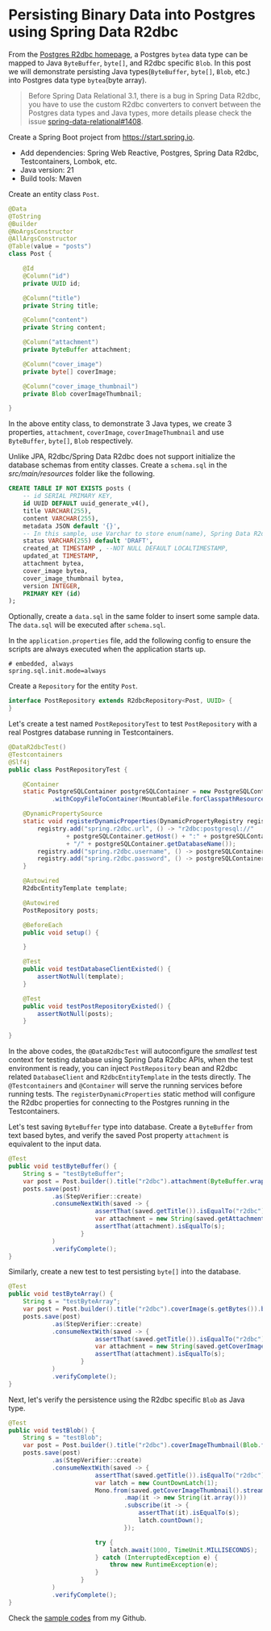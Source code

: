 # Persisting Binary Data into Postgres using Spring Data R2dbc

From the [Postgres R2dbc homepage](https://github.com/pgjdbc/r2dbc-postgresql), a Postgres `bytea` data type can be mapped to Java `ByteBuffer`, `byte[]`, and R2dbc specific `Blob`.  In this post we will demonstrate persisting Java types(`ByteBuffer`, `byte[]`, `Blob`, etc.) into Postgres data type `bytea`(byte array).

> Before Spring Data Relational 3.1, there is a bug in Spring Data R2dbc, you have to use the custom R2dbc converters to convert between the Postgres data types and Java types, more details please check the issue [spring-data-relational#1408](https://github.com/spring-projects/spring-data-relational/issues/1408).

Create a Spring Boot project from https://start.spring.io. 
* Add dependencies: Spring Web Reactive, Postgres, Spring Data R2dbc, Testcontainers, Lombok, etc.
* Java version: 21
* Build tools: Maven 

Create an entity class `Post`.

```java
@Data
@ToString
@Builder
@NoArgsConstructor
@AllArgsConstructor
@Table(value = "posts")
class Post {

    @Id
    @Column("id")
    private UUID id;

    @Column("title")
    private String title;

    @Column("content")
    private String content;

    @Column("attachment")
    private ByteBuffer attachment;

    @Column("cover_image")
    private byte[] coverImage;

    @Column("cover_image_thumbnail")
    private Blob coverImageThumbnail;

}
```

In the above entity class, to demonstrate 3 Java types, we create 3 properties, `attachment`, `coverImage`, `coverImageThumbnail` and use `ByteBuffer`, `byte[]`, `Blob` respectively.

Unlike JPA, R2dbc/Spring Data R2dbc does not support initialize the database schemas from entity classes.  Create a `schema.sql` in the *src/main/resources* folder like the following.

```sql
CREATE TABLE IF NOT EXISTS posts (
    -- id SERIAL PRIMARY KEY,
    id UUID DEFAULT uuid_generate_v4(),
    title VARCHAR(255),
    content VARCHAR(255),
    metadata JSON default '{}',
    -- In this sample, use Varchar to store enum(name), Spring Data R2dbc can convert Java Enum to pg VARCHAR, and reverse.
    status VARCHAR(255) default 'DRAFT',
    created_at TIMESTAMP , --NOT NULL DEFAULT LOCALTIMESTAMP,
    updated_at TIMESTAMP,
    attachment bytea,
    cover_image bytea,
    cover_image_thumbnail bytea,
    version INTEGER,
    PRIMARY KEY (id)
);
```

Optionally, create a `data.sql` in the same folder to insert some sample data. The `data.sql` will be executed after `schema.sql`.

In the `application.properties` file, add the following config to ensure the scripts are always executed when the application starts up.

```properties
# embedded, always
spring.sql.init.mode=always 
```

Create a `Repository` for the entity `Post`.

```java
interface PostRepository extends R2dbcRepository<Post, UUID> {
}
```

Let's create a test named `PostRepositoryTest` to test `PostRepository` with a real Postgres database running in Testcontainers.

```java
@DataR2dbcTest()
@Testcontainers
@Slf4j
public class PostRepositoryTest {

    @Container
    static PostgreSQLContainer postgreSQLContainer = new PostgreSQLContainer<>("postgres:12")
            .withCopyFileToContainer(MountableFile.forClasspathResource("init.sql"), "/docker-entrypoint-initdb.d/init.sql");

    @DynamicPropertySource
    static void registerDynamicProperties(DynamicPropertyRegistry registry) {
        registry.add("spring.r2dbc.url", () -> "r2dbc:postgresql://"
                + postgreSQLContainer.getHost() + ":" + postgreSQLContainer.getFirstMappedPort()
                + "/" + postgreSQLContainer.getDatabaseName());
        registry.add("spring.r2dbc.username", () -> postgreSQLContainer.getUsername());
        registry.add("spring.r2dbc.password", () -> postgreSQLContainer.getPassword());
    }

    @Autowired
    R2dbcEntityTemplate template;

    @Autowired
    PostRepository posts;

    @BeforeEach
    public void setup() {

    }

    @Test
    public void testDatabaseClientExisted() {
        assertNotNull(template);
    }

    @Test
    public void testPostRepositoryExisted() {
        assertNotNull(posts);
    }

}
```

In the above codes, the `@DataR2dbcTest` will autoconfigure the *smallest* test context for testing database using Spring Data R2dbc APIs, when the test environment is ready, you can inject `PostRepository` bean and R2dbc related `DatabaseClient` and `R2dbcEntityTemplate` in the tests directly. The `@Testcontainers` and `@Container` will serve the running services before running tests. The `registerDynamicProperties` static method will configure the R2dbc properties for connecting to the Postgres running in the Testcontainers.

Let's test saving `ByteBuffer` type into database. Create a `ByteBuffer` from text based bytes, and verify the saved Post property `attachment` is equivalent to the input data.

```java
@Test
public void testByteBuffer() {
    String s = "testByteBuffer";
    var post = Post.builder().title("r2dbc").attachment(ByteBuffer.wrap(s.getBytes())).build();
    posts.save(post)
            .as(StepVerifier::create)
            .consumeNextWith(saved -> {
                        assertThat(saved.getTitle()).isEqualTo("r2dbc");
                        var attachment = new String(saved.getAttachment().array());
                        assertThat(attachment).isEqualTo(s);
                    }
            )
            .verifyComplete();
}
```
Similarly, create a new test to test persisting `byte[]` into the database.

```java
@Test
public void testByteArray() {
    String s = "testByteArray";
    var post = Post.builder().title("r2dbc").coverImage(s.getBytes()).build();
    posts.save(post)
            .as(StepVerifier::create)
            .consumeNextWith(saved -> {
                        assertThat(saved.getTitle()).isEqualTo("r2dbc");
                        var attachment = new String(saved.getCoverImage());
                        assertThat(attachment).isEqualTo(s);
                    }
            )
            .verifyComplete();
}
```

Next, let's verify the persistence using the R2dbc specific `Blob` as Java type.

```java
@Test
public void testBlob() {
    String s = "testBlob";
    var post = Post.builder().title("r2dbc").coverImageThumbnail(Blob.from(Mono.just(ByteBuffer.wrap(s.getBytes())))).build();
    posts.save(post)
            .as(StepVerifier::create)
            .consumeNextWith(saved -> {
                        assertThat(saved.getTitle()).isEqualTo("r2dbc");
                        var latch = new CountDownLatch(1);
                        Mono.from(saved.getCoverImageThumbnail().stream())
                                .map(it -> new String(it.array()))
                                .subscribe(it -> {
                                    assertThat(it).isEqualTo(s);
                                    latch.countDown();
                                });

                        try {
                            latch.await(1000, TimeUnit.MILLISECONDS);
                        } catch (InterruptedException e) {
                            throw new RuntimeException(e);
                        }
                    }
            )
            .verifyComplete();
}
```

Check the [sample codes](https://github.com/hantsy/spring-r2dbc-sample/tree/master/boot-filepart) from my Github.

